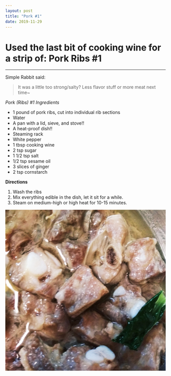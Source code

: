 ```yaml
---
layout: post
title: "Pork #1"
date: 2019-11-29
---
```

# Used the last bit of cooking wine for a strip of: Pork Ribs \#1
---
Simple Rabbit said:
> It was a little too strong/salty?
> Less flavor stuff or more meat next time~

*Pork (Ribs) #1 Ingredients*
* 1 pound of pork ribs, cut into individual rib sections
* Water
* A pan with a lid, sieve, and stove!!
* A heat-proof dish!!
* Steaming rack
* White pepper
* 1 tbsp cooking wine
* 2 tsp sugar
* 1 1/2 tsp salt
* 1/2 tsp sesame oil
* 3 slices of ginger
* 2 tsp cornstarch

**Directions**
1. Wash the ribs
2. Mix everything edible in the dish, let it sit for a while.
3. Steam on medium-high or high heat for 10-15 minutes.

![Pork # 1 Photo](/../../../images/posts/pork_1.jpg)

